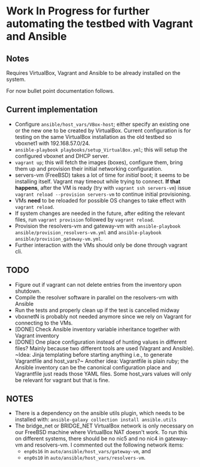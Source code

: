 Work In Progress for further automating the testbed with Vagrant and Ansible
============================================================================

Notes
-----
Requires VirtualBox, Vagrant and Ansible to be already installed on the system.

For now bullet point documentation follows.

Current implementation
----------------------
- Configure `ansible/host_vars/VBox-host`; either specify an existing one or
  the new one to be created by VirtualBox.
  Current configuration is for testing on the same VirtualBox installation as
  the old testbed so vboxnet1 with 192.168.57.0/24.
- `ansible-playbook playbooks/setup_VirtualBox.yml`; this will setup the
  configured vboxnet and DHCP server.
- `vagrant up`; this will fetch the images (boxes), configure them, bring them
  up and provision their initial networking configuration.
- servers-vm (FreeBSD) takes a lot of time for _initial_ boot; it seems to be
  installing itself.
  Vagrant may timeout while trying to connect.
  **If that happens**, after the VM is ready (try with `vagrant ssh servers-vm`)
  issue `vagrant reload --provision servers-vm` to continue initial provisioning.
- VMs **need** to be reloaded for possible OS changes to take effect with
  `vagrant reload`.
- If system changes are needed in the future, after editing the relevant files,
  run `vagrant provision` followed by `vagrant reload`.
- Provision the resolvers-vm and gateway-vm with
  `ansible-playbook ansible/provision_resolvers-vm.yml` and
  `ansible-playbook ansible/provision_gateway-vm.yml`.
- Further interaction with the VMs should only be done through vagrant cli.

TODO
----
- Figure out if vagrant can not delete entries from the inventory upon shutdown.
- Compile the resolver software in parallel on the resolvers-vm with Ansible
- Run the tests and properly clean up if the test is cancelled midway
- vboxnetN is probably not needed anymore since we rely on Vagrant for
  connecting to the VMs.
- [DONE] Check Ansible inventory variable inheritance together with Vagrant inventory
- [DONE] One place configuration instead of hunting values in different files?
  Mainly because two different tools are used (Vagrant and Ansible).
  ~Idea: Jinja templating before starting anything i.e., to generate Vagrantfile
  and host_vars?~
  Another idea: Vagrantfile is plain ruby; the Ansible inventory can be the
  canonical configuration place and Vagrantfile just reads those YAML files.
  Some host_vars values will only be relevant for vagrant but that is fine.

NOTES
-----
- There is a dependency on the ansible utils plugin, which needs to be
  installed with: `ansible-galaxy collection install ansible.utils`
- The bridge_net or BRIDGE_NET VirtualBox network is only necessary on our
  FreeBSD machine where VirtualBox NAT doesn't work. To run this on different
  systems, there should be no nic5 and no nic4 in gateway-vm and resolvers-vm.
  I commented out the following network items:
  - `enp0s16` in `auto/ansible/host_vars/gateway-vm`, and
  - `enp0s10` in `auto/ansible/host_vars/resolvers-vm`.

